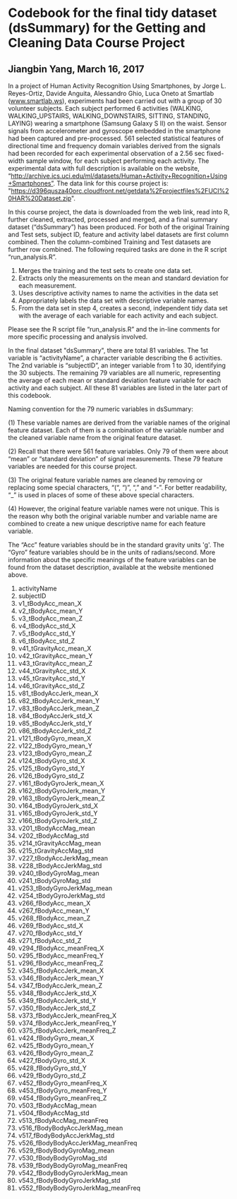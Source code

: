 # Codebook for the final tidy dataset (dsSummary) for the Getting and Cleaning Data Course Project

## Jiangbin Yang, March 16, 2017

In a project of Human Activity Recognition Using Smartphones, by Jorge L. Reyes-Ortiz, Davide Anguita, Alessandro Ghio, Luca Oneto at Smartlab (www.smartlab.ws), experiments had been carried out with a group of 30 volunteer subjects. Each subject performed 6 activities (WALKING, WALKING_UPSTAIRS, WALKING_DOWNSTAIRS, SITTING, STANDING, LAYING) wearing a smartphone (Samsung Galaxy S II) on the waist. Sensor signals from accelerometer and gyroscope embedded in the smartphone had been captured and pre-processed. 561 selected statistical features of directional time and frequency domain variables derived from the signals had been recorded for each experimental observation of a 2.56 sec fixed-width sample window, for each subject performing each activity. The experimental data with full description is available on the website, “http://archive.ics.uci.edu/ml/datasets/Human+Activity+Recognition+Using+Smartphones”. The data link for this course project is: "https://d396qusza40orc.cloudfront.net/getdata%2Fprojectfiles%2FUCI%20HAR%20Dataset.zip".

In this course project, the data is downloaded from the web link, read into R, further cleaned, extracted, processed and merged, and a final summary dataset (“dsSummary”) has been produced. For both of the original Training and Test sets, subject ID, feature and activity label datasets are first column combined. Then the column-combined Training and Test datasets are further row combined. The following required tasks are done in the R script “run_analysis.R”.

1. Merges the training and the test sets to create one data set.
2. Extracts only the measurements on the mean and standard deviation for each measurement.
3. Uses descriptive activity names to name the activities in the data set
4. Appropriately labels the data set with descriptive variable names.
5. From the data set in step 4, creates a second, independent tidy data set with the average of each variable for each activity and each subject.

Please see the R script file “run_analysis.R” and the in-line comments for more specific processing and analysis involved. 

In the final dataset "dsSummary", there are total 81 variables. The 1st variable is “activityName”, a character variable describing the 6 activities. The 2nd variable is “subjectID”, an integer variable from 1 to 30, identifying the 30 subjects. The remaining 79 variables are all numeric, representing the average of each mean or standard deviation feature variable for each activity and each subject. All these 81 variables are listed in the later part of this codebook. 

Naming convention for the 79 numeric variables in dsSummary:

(1)	These variable names are derived from the variable names of the original feature dataset. Each of them is a combination of the variable number and the cleaned variable name from the original feature dataset. 

(2)	Recall that there were 561 feature variables. Only 79 of them were about “mean” or “standard deviation” of signal measurements. These 79 feature variables are needed for this course project. 

(3)	The original feature variable names are cleaned by removing or replacing some special characters, “(“, “)”, “,” and “-”. For better readability, “_” is used in places of some of these above special characters. 

(4)	However, the original feature variable names were not unique. This is the reason why both the original variable number and variable name are combined to create a new unique descriptive name for each feature variable.

The “Acc” feature variables should be in the standard gravity units 'g'. The “Gyro” feature variables should be in the units of radians/second. More information about the specific meanings of the feature variables can be found from the dataset description, available at the website mentioned above. 

1. activityName
2. subjectID
3. v1_tBodyAcc_mean_X
4. v2_tBodyAcc_mean_Y
5. v3_tBodyAcc_mean_Z
6. v4_tBodyAcc_std_X
7. v5_tBodyAcc_std_Y
8. v6_tBodyAcc_std_Z
9. v41_tGravityAcc_mean_X
10. v42_tGravityAcc_mean_Y
11. v43_tGravityAcc_mean_Z
12. v44_tGravityAcc_std_X
13. v45_tGravityAcc_std_Y
14. v46_tGravityAcc_std_Z
15. v81_tBodyAccJerk_mean_X
16. v82_tBodyAccJerk_mean_Y
17. v83_tBodyAccJerk_mean_Z
18. v84_tBodyAccJerk_std_X
19. v85_tBodyAccJerk_std_Y
20. v86_tBodyAccJerk_std_Z
21. v121_tBodyGyro_mean_X
22. v122_tBodyGyro_mean_Y
23. v123_tBodyGyro_mean_Z
24. v124_tBodyGyro_std_X
25. v125_tBodyGyro_std_Y
26. v126_tBodyGyro_std_Z
27. v161_tBodyGyroJerk_mean_X
28. v162_tBodyGyroJerk_mean_Y
29. v163_tBodyGyroJerk_mean_Z
30. v164_tBodyGyroJerk_std_X
31. v165_tBodyGyroJerk_std_Y
32. v166_tBodyGyroJerk_std_Z
33. v201_tBodyAccMag_mean
34. v202_tBodyAccMag_std
35. v214_tGravityAccMag_mean
36. v215_tGravityAccMag_std
37. v227_tBodyAccJerkMag_mean
38. v228_tBodyAccJerkMag_std
39. v240_tBodyGyroMag_mean
40. v241_tBodyGyroMag_std
41. v253_tBodyGyroJerkMag_mean
42. v254_tBodyGyroJerkMag_std
43. v266_fBodyAcc_mean_X
44. v267_fBodyAcc_mean_Y
45. v268_fBodyAcc_mean_Z
46. v269_fBodyAcc_std_X
47. v270_fBodyAcc_std_Y
48. v271_fBodyAcc_std_Z
49. v294_fBodyAcc_meanFreq_X
50. v295_fBodyAcc_meanFreq_Y
51. v296_fBodyAcc_meanFreq_Z
52. v345_fBodyAccJerk_mean_X
53. v346_fBodyAccJerk_mean_Y
54. v347_fBodyAccJerk_mean_Z
55. v348_fBodyAccJerk_std_X
56. v349_fBodyAccJerk_std_Y
57. v350_fBodyAccJerk_std_Z
58. v373_fBodyAccJerk_meanFreq_X
59. v374_fBodyAccJerk_meanFreq_Y
60. v375_fBodyAccJerk_meanFreq_Z
61. v424_fBodyGyro_mean_X
62. v425_fBodyGyro_mean_Y
63. v426_fBodyGyro_mean_Z
64. v427_fBodyGyro_std_X
65. v428_fBodyGyro_std_Y
66. v429_fBodyGyro_std_Z
67. v452_fBodyGyro_meanFreq_X
68. v453_fBodyGyro_meanFreq_Y
69. v454_fBodyGyro_meanFreq_Z
70. v503_fBodyAccMag_mean
71. v504_fBodyAccMag_std
72. v513_fBodyAccMag_meanFreq
73. v516_fBodyBodyAccJerkMag_mean
74. v517_fBodyBodyAccJerkMag_std
75. v526_fBodyBodyAccJerkMag_meanFreq
76. v529_fBodyBodyGyroMag_mean
77. v530_fBodyBodyGyroMag_std
78. v539_fBodyBodyGyroMag_meanFreq
79. v542_fBodyBodyGyroJerkMag_mean
80. v543_fBodyBodyGyroJerkMag_std
81. v552_fBodyBodyGyroJerkMag_meanFreq
